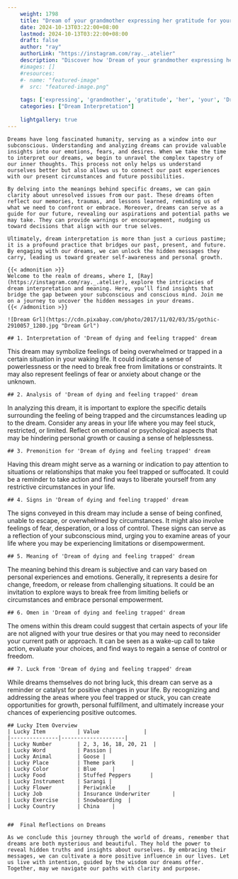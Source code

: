 ```yaml
---
    weight: 1798
    title: "Dream of your grandmother expressing her gratitude for your company."  # Assuming 'title' column exists
    date: 2024-10-13T03:22:00+08:00
    lastmod: 2024-10-13T03:22:00+08:00
    draft: false
    author: "ray"
    authorLink: "https://instagram.com/ray._.atelier"
    description: "Discover how 'Dream of your grandmother expressing her gratitude for your company.' can interpret your future and uncover its significant meanings in your life."
    #images: []
    #resources:
    #- name: "featured-image"
    #  src: "featured-image.png"
    
    tags: ['expressing', 'grandmother', 'gratitude', 'her', 'your', 'Dream', 'for', 'company.', 'of']
    categories: ["Dream Interpretation"]
    
    lightgallery: true
---
```

    
    Dreams have long fascinated humanity, serving as a window into our subconscious. Understanding and analyzing dreams can provide valuable insights into our emotions, fears, and desires. When we take the time to interpret our dreams, we begin to unravel the complex tapestry of our inner thoughts. This process not only helps us understand ourselves better but also allows us to connect our past experiences with our present circumstances and future possibilities.
    
    By delving into the meanings behind specific dreams, we can gain clarity about unresolved issues from our past. These dreams often reflect our memories, traumas, and lessons learned, reminding us of what we need to confront or embrace. Moreover, dreams can serve as a guide for our future, revealing our aspirations and potential paths we may take. They can provide warnings or encouragement, nudging us toward decisions that align with our true selves.
    
    Ultimately, dream interpretation is more than just a curious pastime; it is a profound practice that bridges our past, present, and future. By engaging with our dreams, we can unlock the hidden messages they carry, leading us toward greater self-awareness and personal growth.
    
    {{< admonition >}}
    Welcome to the realm of dreams, where I, [Ray](https://instagram.com/ray._.atelier), explore the intricacies of dream interpretation and meaning. Here, you’ll find insights that bridge the gap between your subconscious and conscious mind. Join me on a journey to uncover the hidden messages in your dreams.
    {{< /admonition >}}
    
    ![Dream Grl](https://cdn.pixabay.com/photo/2017/11/02/03/35/gothic-2910057_1280.jpg "Dream Grl")
    
    ## 1. Interpretation of 'Dream of dying and feeling trapped' dream
    
This dream may symbolize feelings of being overwhelmed or trapped in a certain situation in your waking life. It could indicate a sense of powerlessness or the need to break free from limitations or constraints. It may also represent feelings of fear or anxiety about change or the unknown.
    
    ## 2. Analysis of 'Dream of dying and feeling trapped' dream
    
In analyzing this dream, it is important to explore the specific details surrounding the feeling of being trapped and the circumstances leading up to the dream. Consider any areas in your life where you may feel stuck, restricted, or limited. Reflect on emotional or psychological aspects that may be hindering personal growth or causing a sense of helplessness.
    
    ## 3. Premonition for 'Dream of dying and feeling trapped' dream
    
Having this dream might serve as a warning or indication to pay attention to situations or relationships that make you feel trapped or suffocated. It could be a reminder to take action and find ways to liberate yourself from any restrictive circumstances in your life.
    
    ## 4. Signs in 'Dream of dying and feeling trapped' dream
    
The signs conveyed in this dream may include a sense of being confined, unable to escape, or overwhelmed by circumstances. It might also involve feelings of fear, desperation, or a loss of control. These signs can serve as a reflection of your subconscious mind, urging you to examine areas of your life where you may be experiencing limitations or disempowerment.
    
    ## 5. Meaning of 'Dream of dying and feeling trapped' dream
    
The meaning behind this dream is subjective and can vary based on personal experiences and emotions. Generally, it represents a desire for change, freedom, or release from challenging situations. It could be an invitation to explore ways to break free from limiting beliefs or circumstances and embrace personal empowerment.
    
    ## 6. Omen in 'Dream of dying and feeling trapped' dream
    
The omens within this dream could suggest that certain aspects of your life are not aligned with your true desires or that you may need to reconsider your current path or approach. It can be seen as a wake-up call to take action, evaluate your choices, and find ways to regain a sense of control or freedom.
    
    ## 7. Luck from 'Dream of dying and feeling trapped' dream
    
While dreams themselves do not bring luck, this dream can serve as a reminder or catalyst for positive changes in your life. By recognizing and addressing the areas where you feel trapped or stuck, you can create opportunities for growth, personal fulfillment, and ultimately increase your chances of experiencing positive outcomes.
    
    ## Lucky Item Overview
    | Lucky Item          | Value              |
    |---------------|--------------------|
    | Lucky Number        | 2, 3, 16, 18, 20, 21  |
    | Lucky Word          | Passion |
    | Lucky Animal        | Goose |
    | Lucky Place         | Theme park     |
    | Lucky Color         | Blue     |
    | Lucky Food          | Stuffed Peppers      |
    | Lucky Instrument    | Sarangi |
    | Lucky Flower        | Periwinkle    |
    | Lucky Job           | Insurance Underwriter       |
    | Lucky Exercise      | Snowboarding  |
    | Lucky Country       | China    |
    
    
    ##  Final Reflections on Dreams
    
    As we conclude this journey through the world of dreams, remember that dreams are both mysterious and beautiful. They hold the power to reveal hidden truths and insights about ourselves. By embracing their messages, we can cultivate a more positive influence in our lives. Let us live with intention, guided by the wisdom our dreams offer. Together, may we navigate our paths with clarity and purpose.
    